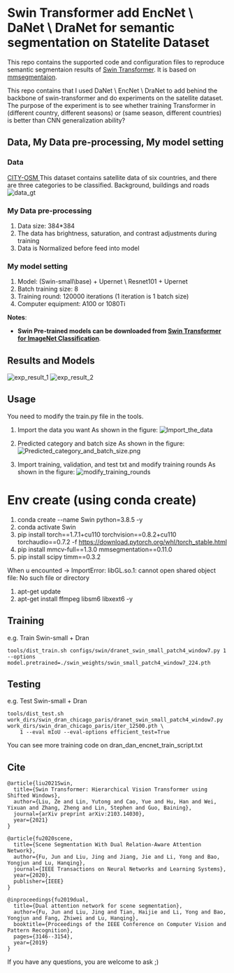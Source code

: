 # Swin Transformer add EncNet \ DaNet \ DraNet for semantic segmentation on Statelite Dataset

This repo contains the supported code and configuration files to reproduce semantic segmentaion results of [Swin Transformer](https://arxiv.org/pdf/2103.14030.pdf). It is based on [mmsegmentaion](https://github.com/open-mmlab/mmsegmentation/tree/v0.11.0).

This repo contains that I used DaNet \ EncNet \ DraNet to add behind the backbone of swin-transformer and do experiments on the satellite dataset.
The purpose of the experiment is to see whether training Transformer in (different country, different seasons) or (same season, different countries) is better than CNN generalization ability?



## Data, My Data pre-processing, My model setting

### Data

 [CITY-OSM ](https://zenodo.org/record/1154821#.YVFomtMzYUr) 
 This dataset contains satellite data of six countries, and there are three categories to be classified. Background, buildings and roads
 ![data_gt](./image/data_gt.png)
 
 ### My Data pre-processing
 
 1. Data size: 384*384
 2. The data has brightness, saturation, and contrast adjustments during training
 3. Data is Normalized before feed into model

 ### My model setting

1. Model: (Swin-small\base) + Upernet \ Resnet101 + Upernet
2. Batch training size: 8
3. Training round: 120000 iterations (1 iteration is 1 batch size)
4. Computer equipment: A100 or 1080Ti

**Notes**: 

- **Swin Pre-trained models can be downloaded from [Swin Transformer for ImageNet Classification](https://github.com/microsoft/Swin-Transformer)**.

## Results and Models

![exp_result_1](./image/exp_result_1.png)
![exp_result_2](./image/exp_result_2.png)

## Usage
You need to modify the train.py file in the tools. 
1. Import the data you want
As shown in the figure:
![Import_the_data](./image/Import_the_data.png)

2. Predicted category and batch size
As shown in the figure:
![Predicted_category_and_batch_size.png](./image/Predicted_category_and_batch_size.png)

2. Import training, validation, and test txt and modify training rounds
As shown in the figure:
![modify_training_rounds](./image/modify_training_rounds.png)


# Env create (using conda create)
1. conda create --name Swin python=3.8.5 -y
2. conda activate Swin
3. pip install torch==1.7.1+cu110 torchvision==0.8.2+cu110 torchaudio==0.7.2 -f https://download.pytorch.org/whl/torch_stable.html
4. pip install mmcv-full==1.3.0 mmsegmentation==0.11.0
5. pip install scipy timm==0.3.2

When u encounted -> ImportError: libGL.so.1: cannot open shared object file: No such file or directory
1. apt-get update 
2. apt-get install ffmpeg libsm6 libxext6  -y

## Training
e.g. 
Train Swin-small + Dran
```
tools/dist_train.sh configs/swin/dranet_swin_small_patch4_window7.py 1 --options  model.pretrained=./swin_weights/swin_small_patch4_window7_224.pth
```

## Testing
e.g.
Test Swin-small + Dran
```
tools/dist_test.sh work_dirs/swin_dran_chicago_paris/dranet_swin_small_patch4_window7.py work_dirs/swin_dran_chicago_paris/iter_12500.pth \
    1 --eval mIoU --eval-options efficient_test=True
```

You can see more training code on dran_dan_encnet_train_script.txt



## Cite
```
@article{liu2021Swin,
  title={Swin Transformer: Hierarchical Vision Transformer using Shifted Windows},
  author={Liu, Ze and Lin, Yutong and Cao, Yue and Hu, Han and Wei, Yixuan and Zhang, Zheng and Lin, Stephen and Guo, Baining},
  journal={arXiv preprint arXiv:2103.14030},
  year={2021}
}
```

```
@article{fu2020scene,
  title={Scene Segmentation With Dual Relation-Aware Attention Network},
  author={Fu, Jun and Liu, Jing and Jiang, Jie and Li, Yong and Bao, Yongjun and Lu, Hanqing},
  journal={IEEE Transactions on Neural Networks and Learning Systems},
  year={2020},
  publisher={IEEE}
}
```

```
@inproceedings{fu2019dual,
  title={Dual attention network for scene segmentation},
  author={Fu, Jun and Liu, Jing and Tian, Haijie and Li, Yong and Bao, Yongjun and Fang, Zhiwei and Lu, Hanqing},
  booktitle={Proceedings of the IEEE Conference on Computer Vision and Pattern Recognition},
  pages={3146--3154},
  year={2019}
}
```


If you have any questions, you are welcome to ask ;)




